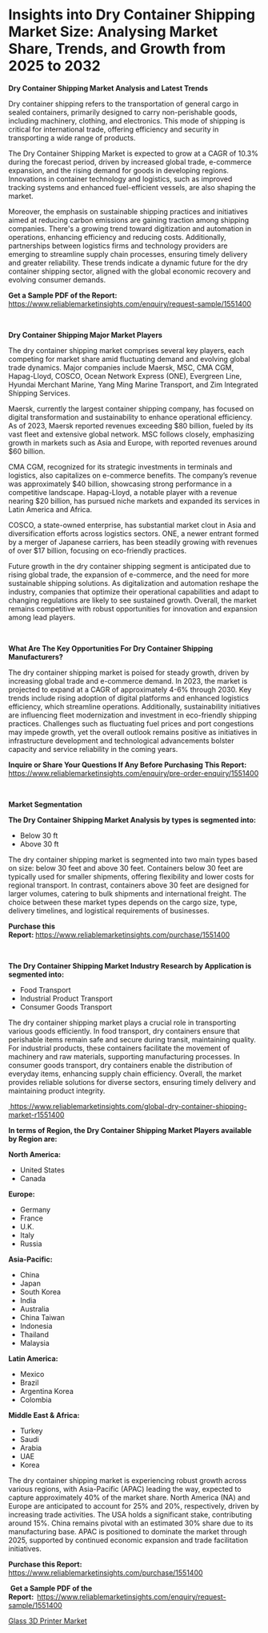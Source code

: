 <p><h1>Insights into Dry Container Shipping Market Size: Analysing Market Share, Trends, and Growth from 2025 to 2032</h1></p><p><strong>Dry Container Shipping Market Analysis and Latest Trends</strong></p>
<p><p>Dry container shipping refers to the transportation of general cargo in sealed containers, primarily designed to carry non-perishable goods, including machinery, clothing, and electronics. This mode of shipping is critical for international trade, offering efficiency and security in transporting a wide range of products.</p><p>The Dry Container Shipping Market is expected to grow at a CAGR of 10.3% during the forecast period, driven by increased global trade, e-commerce expansion, and the rising demand for goods in developing regions. Innovations in container technology and logistics, such as improved tracking systems and enhanced fuel-efficient vessels, are also shaping the market. </p><p>Moreover, the emphasis on sustainable shipping practices and initiatives aimed at reducing carbon emissions are gaining traction among shipping companies. There's a growing trend toward digitization and automation in operations, enhancing efficiency and reducing costs. Additionally, partnerships between logistics firms and technology providers are emerging to streamline supply chain processes, ensuring timely delivery and greater reliability. These trends indicate a dynamic future for the dry container shipping sector, aligned with the global economic recovery and evolving consumer demands.</p></p>
<p><strong>Get a Sample PDF of the Report:&nbsp;</strong> <a href="https://www.reliablemarketinsights.com/enquiry/request-sample/1551400?utm_campaign=2182&utm_medium=2&utm_source=Github&utm_content=ia&utm_term=16022025&utm_id=dry-container-shipping">https://www.reliablemarketinsights.com/enquiry/request-sample/1551400</a></p>
<p>&nbsp;</p>
<p><strong>Dry Container Shipping Major Market Players</strong></p>
<p><p>The dry container shipping market comprises several key players, each competing for market share amid fluctuating demand and evolving global trade dynamics. Major companies include Maersk, MSC, CMA CGM, Hapag-Lloyd, COSCO, Ocean Network Express (ONE), Evergreen Line, Hyundai Merchant Marine, Yang Ming Marine Transport, and Zim Integrated Shipping Services.</p><p>Maersk, currently the largest container shipping company, has focused on digital transformation and sustainability to enhance operational efficiency. As of 2023, Maersk reported revenues exceeding $80 billion, fueled by its vast fleet and extensive global network. MSC follows closely, emphasizing growth in markets such as Asia and Europe, with reported revenues around $60 billion. </p><p>CMA CGM, recognized for its strategic investments in terminals and logistics, also capitalizes on e-commerce benefits. The company’s revenue was approximately $40 billion, showcasing strong performance in a competitive landscape. Hapag-Lloyd, a notable player with a revenue nearing $20 billion, has pursued niche markets and expanded its services in Latin America and Africa.</p><p>COSCO, a state-owned enterprise, has substantial market clout in Asia and diversification efforts across logistics sectors. ONE, a newer entrant formed by a merger of Japanese carriers, has been steadily growing with revenues of over $17 billion, focusing on eco-friendly practices. </p><p>Future growth in the dry container shipping segment is anticipated due to rising global trade, the expansion of e-commerce, and the need for more sustainable shipping solutions. As digitalization and automation reshape the industry, companies that optimize their operational capabilities and adapt to changing regulations are likely to see sustained growth. Overall, the market remains competitive with robust opportunities for innovation and expansion among lead players.</p></p>
<p>&nbsp;</p>
<p><strong>What Are The Key Opportunities For Dry Container Shipping Manufacturers?</strong></p>
<p><p>The dry container shipping market is poised for steady growth, driven by increasing global trade and e-commerce demand. In 2023, the market is projected to expand at a CAGR of approximately 4-6% through 2030. Key trends include rising adoption of digital platforms and enhanced logistics efficiency, which streamline operations. Additionally, sustainability initiatives are influencing fleet modernization and investment in eco-friendly shipping practices. Challenges such as fluctuating fuel prices and port congestions may impede growth, yet the overall outlook remains positive as initiatives in infrastructure development and technological advancements bolster capacity and service reliability in the coming years.</p></p>
<p><strong>Inquire or Share Your Questions If Any Before Purchasing This Report:</strong> <a href="https://www.reliablemarketinsights.com/enquiry/pre-order-enquiry/1551400?utm_campaign=2182&utm_medium=2&utm_source=Github&utm_content=ia&utm_term=16022025&utm_id=dry-container-shipping">https://www.reliablemarketinsights.com/enquiry/pre-order-enquiry/1551400</a></p>
<p>&nbsp;</p>
<p><strong>Market Segmentation</strong></p>
<p><strong>The Dry Container Shipping Market Analysis by types is segmented into:</strong></p>
<p><ul><li>Below 30 ft</li><li>Above 30 ft</li></ul></p>
<p><p>The dry container shipping market is segmented into two main types based on size: below 30 feet and above 30 feet. Containers below 30 feet are typically used for smaller shipments, offering flexibility and lower costs for regional transport. In contrast, containers above 30 feet are designed for larger volumes, catering to bulk shipments and international freight. The choice between these market types depends on the cargo size, type, delivery timelines, and logistical requirements of businesses.</p></p>
<p><strong>Purchase this Report:&nbsp;</strong><a href="https://www.reliablemarketinsights.com/purchase/1551400?utm_campaign=2182&utm_medium=2&utm_source=Github&utm_content=ia&utm_term=16022025&utm_id=dry-container-shipping">https://www.reliablemarketinsights.com/purchase/1551400</a></p>
<p>&nbsp;</p>
<p><strong>The Dry Container Shipping Market Industry Research by Application is segmented into:</strong></p>
<p><ul><li>Food Transport</li><li>Industrial Product Transport</li><li>Consumer Goods Transport</li></ul></p>
<p><p>The dry container shipping market plays a crucial role in transporting various goods efficiently. In food transport, dry containers ensure that perishable items remain safe and secure during transit, maintaining quality. For industrial products, these containers facilitate the movement of machinery and raw materials, supporting manufacturing processes. In consumer goods transport, dry containers enable the distribution of everyday items, enhancing supply chain efficiency. Overall, the market provides reliable solutions for diverse sectors, ensuring timely delivery and maintaining product integrity.</p></p>
<p><a href="https://www.reliablemarketinsights.com/global-dry-container-shipping-market-r1551400?utm_campaign=2182&utm_medium=2&utm_source=Github&utm_content=ia&utm_term=16022025&utm_id=dry-container-shipping">&nbsp;https://www.reliablemarketinsights.com/global-dry-container-shipping-market-r1551400</a></p>
<p><strong>In terms of Region, the Dry Container Shipping Market Players available by Region are:</strong></p>
<p>
    <p> <strong> North America: </strong>
        <ul>
            <li>United States</li>
            <li>Canada</li>
        </ul>
        </p> 
    <p> <strong> Europe: </strong>
        <ul>
            <li>Germany</li>
            <li>France</li>
            <li>U.K.</li>
            <li>Italy</li>
            <li>Russia</li>
        </ul>
        </p> 
    <p> <strong> Asia-Pacific: </strong>
        <ul>
            <li>China</li>
            <li>Japan</li>
            <li>South Korea</li>
            <li>India</li>
            <li>Australia</li>
            <li>China Taiwan</li>
            <li>Indonesia</li>
            <li>Thailand</li>
            <li>Malaysia</li>
        </ul>
        </p> 
    <p> <strong> Latin America: </strong>
        <ul>
            <li>Mexico</li>
            <li>Brazil</li>
            <li>Argentina Korea</li>
            <li>Colombia</li>
        </ul>
        </p> 
    <p> <strong> Middle East & Africa: </strong>
        <ul>
            <li>Turkey</li>
            <li>Saudi</li>
            <li>Arabia</li>
            <li>UAE</li>
            <li>Korea</li>
        </ul>
    </p>
    </p>
<p><p>The dry container shipping market is experiencing robust growth across various regions, with Asia-Pacific (APAC) leading the way, expected to capture approximately 40% of the market share. North America (NA) and Europe are anticipated to account for 25% and 20%, respectively, driven by increasing trade activities. The USA holds a significant stake, contributing around 15%. China remains pivotal with an estimated 30% share due to its manufacturing base. APAC is positioned to dominate the market through 2025, supported by continued economic expansion and trade facilitation initiatives.</p></p>
<p><strong>Purchase this Report: </strong><a href="https://www.reliablemarketinsights.com/purchase/1551400?utm_campaign=2182&utm_medium=2&utm_source=Github&utm_content=ia&utm_term=16022025&utm_id=dry-container-shipping">https://www.reliablemarketinsights.com/purchase/1551400</a></p>
<p>&nbsp;<strong>Get a Sample PDF of the Report:&nbsp;&nbsp;</strong><a href="https://www.reliablemarketinsights.com/enquiry/request-sample/1551400?utm_campaign=2182&utm_medium=2&utm_source=Github&utm_content=ia&utm_term=16022025&utm_id=dry-container-shipping">https://www.reliablemarketinsights.com/enquiry/request-sample/1551400</a></p>
<p><strong></strong></p>
<p><p><a href="https://github.com/tona7vba/Market-Research-Report-List-1/blob/main/glass-3d-printer-market.md?utm_campaign=2182&utm_medium=2&utm_source=Github&utm_content=ia&utm_term=16022025&utm_id=dry-container-shipping">Glass 3D Printer Market</a></p></p>